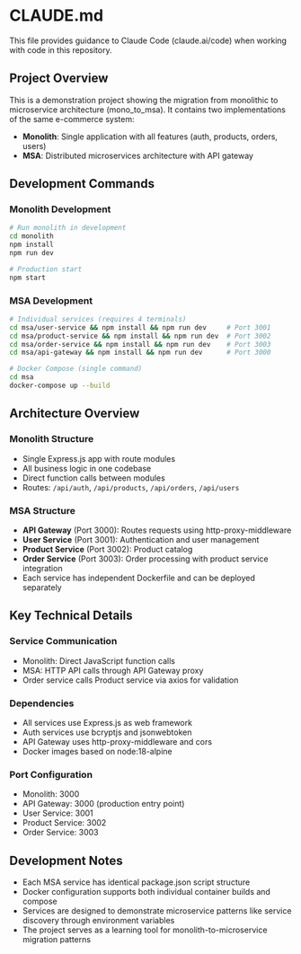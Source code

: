 # CLAUDE.md

This file provides guidance to Claude Code (claude.ai/code) when working with code in this repository.

## Project Overview
This is a demonstration project showing the migration from monolithic to microservice architecture (mono_to_msa). It contains two implementations of the same e-commerce system:
- **Monolith**: Single application with all features (auth, products, orders, users)
- **MSA**: Distributed microservices architecture with API gateway

## Development Commands

### Monolith Development
```bash
# Run monolith in development
cd monolith
npm install
npm run dev

# Production start
npm start
```

### MSA Development
```bash
# Individual services (requires 4 terminals)
cd msa/user-service && npm install && npm run dev     # Port 3001
cd msa/product-service && npm install && npm run dev  # Port 3002 
cd msa/order-service && npm install && npm run dev    # Port 3003
cd msa/api-gateway && npm install && npm run dev      # Port 3000

# Docker Compose (single command)
cd msa
docker-compose up --build
```

## Architecture Overview

### Monolith Structure
- Single Express.js app with route modules
- All business logic in one codebase
- Direct function calls between modules
- Routes: `/api/auth`, `/api/products`, `/api/orders`, `/api/users`

### MSA Structure
- **API Gateway** (Port 3000): Routes requests using http-proxy-middleware
- **User Service** (Port 3001): Authentication and user management
- **Product Service** (Port 3002): Product catalog
- **Order Service** (Port 3003): Order processing with product service integration
- Each service has independent Dockerfile and can be deployed separately

## Key Technical Details

### Service Communication
- Monolith: Direct JavaScript function calls
- MSA: HTTP API calls through API Gateway proxy
- Order service calls Product service via axios for validation

### Dependencies
- All services use Express.js as web framework
- Auth services use bcryptjs and jsonwebtoken
- API Gateway uses http-proxy-middleware and cors
- Docker images based on node:18-alpine

### Port Configuration
- Monolith: 3000
- API Gateway: 3000 (production entry point)
- User Service: 3001
- Product Service: 3002
- Order Service: 3003

## Development Notes
- Each MSA service has identical package.json script structure
- Docker configuration supports both individual container builds and compose
- Services are designed to demonstrate microservice patterns like service discovery through environment variables
- The project serves as a learning tool for monolith-to-microservice migration patterns